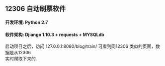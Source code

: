 ##   12306 自动刷票软件
#### 开发环境:   Python 2.7 
#### 软件架构:   Djiango 1.10.3 + requests + MYSQLdb

启动项目之后，访问 127.0.0.1:8080/blog/train/ 可看到同12306 类似的页面，数据是从12306\
实时爬取下来的.
